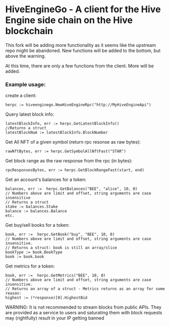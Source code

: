 # HiveEngineGo - A client for the Hive Engine side chain on the Hive blockchain

This fork will be adding more functionality as it seems like the upstream repo might be abandoned. New functions will be added to the bottom, but above the warning.

At this time, there are only a few functions from the client. More will be added.

### Example usage:
create a client:
```
herpc := hiveenginego.NewHiveEngineRpc("http://MyHiveEngineApi")
```

Query latest block info:
```
latestBlockInfo, err := herpc.GetLatestBlockInfo()
//Returns a struct
latestBlockNum := latestBlockInfo.BlockNumber
```

Get All NFT of a given symbol (return rpc resonse as raw bytes):
```
rawNftBytes, err := herpc.GetSymbolAllNftFast("STAR")
```

Get block range as the raw response from the rpc (in bytes):
```
rpcResponsesBytes, err := herpc.GetBlockRangeFast(start, end)
```

Get an account's balances for a token:
```
balances, err :=  herpc.GetBalances("BEE", "alice", 10, 0)
// Numbers above are limit and offset, string arguments are case insensitive
// Returns a struct
stake := balances.Stake
balance := balances.Balance
etc.
```

Get buy/sell books for a token:
```
book, err :=  herpc.GetBook("buy", "BEE", 10, 0)
// Numbers above are limit and offset, string arguments are case insensitive.
// Returns a struct: book is still an array/slice
bookType := book.BookType
book := book.book
```

Get metrics for a token:
```
book, err :=  herpc.GetMetrics("BEE", 10, 0)
// Numbers above are limit and offset, string arguments are case insensitive.
// Returns an array of a struct - Metrics returns as an array for some reason:
highest := (*response)[0].HighestBid
```

WARNING: It is not recommended to stream blocks from public APIs. They are provided as a service to users and saturating them with block requests may (rightfully) result in your IP getting banned
